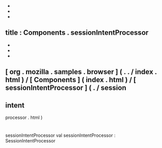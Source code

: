 -
-
-
title
:
Components
.
sessionIntentProcessor
-
-
-
-
[
org
.
mozilla
.
samples
.
browser
]
(
.
.
/
index
.
html
)
/
[
Components
]
(
index
.
html
)
/
[
sessionIntentProcessor
]
(
.
/
session
-
intent
-
processor
.
html
)
#
sessionIntentProcessor
val
sessionIntentProcessor
:
SessionIntentProcessor
